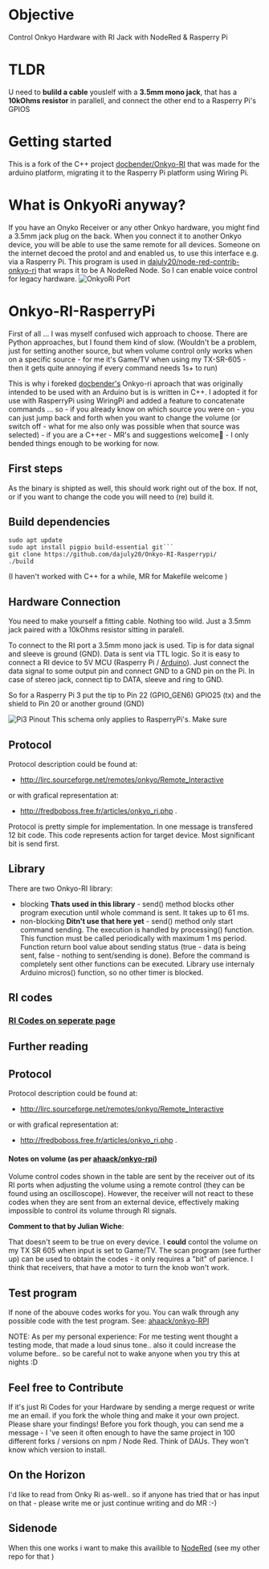 # Objective
Control Onkyo Hardware with RI Jack with NodeRed & Rasperry Pi
# TLDR
U need to **bulild a cable** youslelf with a **3.5mm mono jack**, that has a **10kOhms resistor** in parallell, and connect the other end to a Rasperry Pi's GPIOS

# Getting started
This is a fork of the C++ project [docbender/Onkyo-RI](https://github.com/docbender/Onkyo-RI)
that was made for the arduino platform, migrating it to the Rasperry Pi platform using
 Wiring Pi.

# What is OnkyoRi anyway?
If you have an Onyko Receiver or any other Onkyo hardware, you might find a 3.5mm jack plug on the back.
 When you connect it to another Onkyo device, you will be able to use the same remote for all devices.
Someone on the internet decoed the protol and and enabled us, to use this interface e.g. via a Rasperry Pi.
This program is used in [dajuly20/node-red-contrib-onkyo-ri](https://github.com/dajuly20/node-red-contrib-onkyo-ri)
that wraps it to be A NodeRed Node. So I can enable voice control for legacy hardware.
![OnkyoRi Port](./img/onkyorihw.png)

# Onkyo-RI-RasperryPi
First of all ... I was myself confused wich approach to choose. There are Python approaches,
but I found them kind of slow. (Wouldn't be a problem,
 just for setting another source, but when volume control only
works when on a specific source - for me it's Game/TV when using my TX-SR-605 - then it gets quite annoying if every command needs 1s+ to run)

This is why i foreked [docbender's](https://github.com/ahaack/onkyo-rpi) Onkyo-ri aproach that was originally intended to be used with an Arduino but is is written in C++. I adopted it for use with RasperryPi using WiringPi and added a feature to concatenate commands ... so - if you already know on which source you were on - you can just
jump back and forth when you want to change the volume
 (or switch off - what for me also only was possible when that source was selected) - if you are a C++er - MR's and suggestions welcome🙈 - I only bended things enough to be working for now.



## First steps
As the binary is shipted as well, this should work right out of the box. If not,
or if you want to change the code you will need to (re) build it.

## Build dependencies
```
sudo apt update
sudo apt install pigpio build-essential git```
git clone https://github.com/dajuly20/Onkyo-RI-Rasperrypi/
./build
```
(I haven't worked with C++ for a while, MR for Makefile welcome )


## Hardware Connection
You need to make yourself a fitting cable. Nothing too wild. Just a 3.5mm jack paired with a  10kOhms resistor sitting in paralell.

To connect to the RI port a 3.5mm mono jack is used. Tip is for data signal and sleeve is ground (GND). Data is sent via TTL logic.
 So it is easy to connect a RI device to 5V MCU (Rasperry Pi / [Arduino](https://github.com/ahaack/onkyo-rpi)).
Just connect the data signal to some output pin and connect GND to a GND pin on the Pi. In case of stereo jack, connect tip to DATA,
 sleeve and ring to GND.

So for a Rasperry Pi 3 put the tip to Pin 22 (GPIO_GEN6) GPIO25 (tx) and the shield to Pin 20 or another ground  (GND)

![Pi3 Pinout](./img/pi3pinout.svg)
This schema only applies to RasperryPi's. Make sure

## Protocol
Protocol description could be found at:
*    http://lirc.sourceforge.net/remotes/onkyo/Remote_Interactive

or with grafical representation at:
*    http://fredboboss.free.fr/articles/onkyo_ri.php .

Protocol is pretty simple for implementation. In one message is transfered 12 bit code. This code represents action for target device. Most significant bit is send first.

## Library
There are two Onkyo-RI library:
* blocking **Thats used in this library** - send() method blocks other program execution until whole command is sent. It takes up to 61 ms.
* non-blocking **Ditn't use that here yet** - send() method only start command sending. The execution is handled
 by processing() function. This function must be called periodically with maximum 1 ms period. Function return bool
value about sending status (true - data is being sent, false - nothing to sent/sending is done). Before the command
 is completely sent other functions can be executed. Library use internaly Arduino micros() function, so no other timer is blocked.

## RI codes
### [RI Codes on seperate page](./RiCodes.md)
## Further reading

## Protocol
Protocol description could be found at:
*    http://lirc.sourceforge.net/remotes/onkyo/Remote_Interactive

or with grafical representation at:
*    http://fredboboss.free.fr/articles/onkyo_ri.php .

#### Notes on volume (as per [ahaack/onkyo-rpi](https://github.com/ahaack/onkyo-rpi))
Volume control codes shown in the table are sent by the receiver out of its RI ports when adjusting the volume using a remote control (they can be found using an oscilloscope).
However, the receiver will not react to these codes when they are sent from an external device, effectively making impossible to control its volume through RI signals.

**Comment to that by Julian Wiche**:

That doesn't seem to be true on every device. I **could** contol the volume on my TX SR 605 when input is set to Game/TV.
The scan program (see further up) can be used to obtain the codes - it only requires a "bit" of parience. I think that receivers, that have a motor to turn the knob won't work.

## Test program
If none of the abouve codes works for you. You can walk through any possible code with the test program. See: [ahaack/onkyo-RPI](https://github.com/ahaack/onkyo-RPI)

NOTE: As per my personal experience: For me testing went thought a testing mode, that made a loud sinus tone.. also it could increase the volume before.. so be careful not to wake anyone when you try this at nights :D

## Feel free to Contribute
If it's just Ri Codes for your Hardware by sending a merge request or write me an email.
if you fork the whole thing and make it your own project. Please share your findings! Before you fork though, you can send me a message - I 've seen it often enough to have the same project in 100 different forks / versions on npm / Node Red. Think of DAUs. They won't know which version to install.

## On the Horizon
I'd like to read from Onky Ri as-well.. so if anyone has tried that or has input on that - please write me or just continue writing and do MR :-)

## Sidenode
When this one works i want to make this availible to [NodeRed](https://github.com/dajuly20/node-red-contrib-onkyo-ri) (see my other repo for that )
